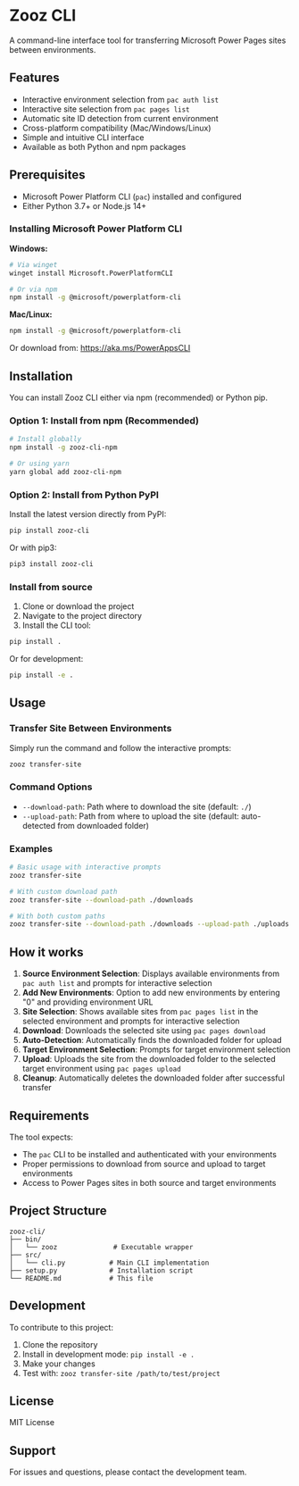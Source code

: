 # Zooz CLI

A command-line interface tool for transferring Microsoft Power Pages sites between environments.

## Features

- Interactive environment selection from `pac auth list`
- Interactive site selection from `pac pages list`
- Automatic site ID detection from current environment
- Cross-platform compatibility (Mac/Windows/Linux)
- Simple and intuitive CLI interface
- Available as both Python and npm packages

## Prerequisites

- Microsoft Power Platform CLI (`pac`) installed and configured
- Either Python 3.7+ or Node.js 14+

### Installing Microsoft Power Platform CLI

**Windows:**
```bash
# Via winget
winget install Microsoft.PowerPlatformCLI

# Or via npm
npm install -g @microsoft/powerplatform-cli
```

**Mac/Linux:**
```bash
npm install -g @microsoft/powerplatform-cli
```

Or download from: https://aka.ms/PowerAppsCLI

## Installation

You can install Zooz CLI either via npm (recommended) or Python pip.

### Option 1: Install from npm (Recommended)

```bash
# Install globally
npm install -g zooz-cli-npm

# Or using yarn
yarn global add zooz-cli-npm
```

### Option 2: Install from Python PyPI

Install the latest version directly from PyPI:

```bash
pip install zooz-cli
```

Or with pip3:

```bash
pip3 install zooz-cli
```

### Install from source

1. Clone or download the project
2. Navigate to the project directory
3. Install the CLI tool:

```bash
pip install .
```

Or for development:

```bash
pip install -e .
```

## Usage

### Transfer Site Between Environments

Simply run the command and follow the interactive prompts:

```bash
zooz transfer-site
```

### Command Options

- `--download-path`: Path where to download the site (default: `./`)
- `--upload-path`: Path from where to upload the site (default: auto-detected from downloaded folder)

### Examples

```bash
# Basic usage with interactive prompts
zooz transfer-site

# With custom download path
zooz transfer-site --download-path ./downloads

# With both custom paths
zooz transfer-site --download-path ./downloads --upload-path ./uploads
```

## How it works

1. **Source Environment Selection**: Displays available environments from `pac auth list` and prompts for interactive selection
2. **Add New Environments**: Option to add new environments by entering "0" and providing environment URL
3. **Site Selection**: Shows available sites from `pac pages list` in the selected environment and prompts for interactive selection
4. **Download**: Downloads the selected site using `pac pages download`
5. **Auto-Detection**: Automatically finds the downloaded folder for upload
6. **Target Environment Selection**: Prompts for target environment selection
7. **Upload**: Uploads the site from the downloaded folder to the selected target environment using `pac pages upload`
8. **Cleanup**: Automatically deletes the downloaded folder after successful transfer

## Requirements

The tool expects:
- The `pac` CLI to be installed and authenticated with your environments
- Proper permissions to download from source and upload to target environments
- Access to Power Pages sites in both source and target environments

## Project Structure

```
zooz-cli/
├── bin/
│   └── zooz              # Executable wrapper
├── src/
│   └── cli.py           # Main CLI implementation
├── setup.py             # Installation script
└── README.md            # This file
```

## Development

To contribute to this project:

1. Clone the repository
2. Install in development mode: `pip install -e .`
3. Make your changes
4. Test with: `zooz transfer-site /path/to/test/project`

## License

MIT License

## Support

For issues and questions, please contact the development team.
